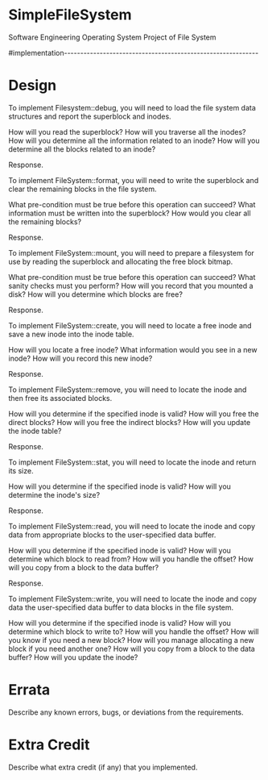 # SimpleFileSystem

Software Engineering Operating System Project of File System

#implementation------------------------------------------------------------
# Design

To implement Filesystem::debug, you will need to load the file system
data structures and report the superblock and inodes.

How will you read the superblock?
How will you traverse all the inodes?
How will you determine all the information related to an inode?
How will you determine all the blocks related to an inode?

Response.

To implement FileSystem::format, you will need to write the superblock
and clear the remaining blocks in the file system.

What pre-condition must be true before this operation can succeed?
What information must be written into the superblock?
How would you clear all the remaining blocks?

Response.

To implement FileSystem::mount, you will need to prepare a filesystem
for use by reading the superblock and allocating the free block bitmap.

What pre-condition must be true before this operation can succeed?
What sanity checks must you perform?
How will you record that you mounted a disk?
How will you determine which blocks are free?

Response.

To implement FileSystem::create, you will need to locate a free inode
and save a new inode into the inode table.

How will you locate a free inode?
What information would you see in a new inode?
How will you record this new inode?

Response.

To implement FileSystem::remove, you will need to locate the inode and
then free its associated blocks.

How will you determine if the specified inode is valid?
How will you free the direct blocks?
How will you free the indirect blocks?
How will you update the inode table?

Response.

To implement FileSystem::stat, you will need to locate the inode and
return its size.

How will you determine if the specified inode is valid?
How will you determine the inode's size?

Response.

To implement FileSystem::read, you will need to locate the inode and
copy data from appropriate blocks to the user-specified data buffer.

How will you determine if the specified inode is valid?
How will you determine which block to read from?
How will you handle the offset?
How will you copy from a block to the data buffer?

Response.

To implement FileSystem::write, you will need to locate the inode and
copy data the user-specified data buffer to data blocks in the file
system.

How will you determine if the specified inode is valid?
How will you determine which block to write to?
How will you handle the offset?
How will you know if you need a new block?
How will you manage allocating a new block if you need another one?
How will you copy from a block to the data buffer?
How will you update the inode?

# Errata

Describe any known errors, bugs, or deviations from the requirements.

# Extra Credit

Describe what extra credit (if any) that you implemented.
